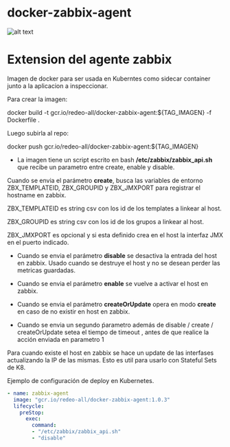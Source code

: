 # docker-zabbix-agent

![alt text](http://www.diegoluisi.eti.br/wp-content/uploads/2015/05/zabbix.png "Agente Zabbix") 
# Extension del agente zabbix

Imagen de docker para ser usada en Kuberntes como sidecar container junto a la aplicacion a inspeccionar.

Para crear la imagen:

docker build -t gcr.io/redeo-all/docker-zabbix-agent:${TAG_IMAGEN} -f Dockerfile .

Luego subirla al repo:

docker push gcr.io/redeo-all/docker-zabbix-agent:${TAG_IMAGEN}


+ La imagen tiene un script escrito en bash __/etc/zabbix/zabbix_api.sh__ que recibe un parametro entre create, enable y disable.

Cuando se envia el parámetro __create__, busca las variables de entorno ZBX_TEMPLATEID, ZBX_GROUPID y ZBX_JMXPORT para registrar el hostname en zabbix.

ZBX_TEMPLATEID es string csv con los id de los templates a linkear al host.

ZBX_GROUPID es string csv con los id de los grupos a linkear al host.

ZBX_JMXPORT es opcional y si esta definido crea en el host la interfaz JMX en el puerto indicado.


+ Cuando se envia el parámetro __disable__ se desactiva la entrada del host en zabbix. Usado cuando se destruye el host y no se desean perder las metricas guardadas.

+ Cuando se envia el parámetro __enable__ se vuelve a activar el host en zabbix.

+ Cuando se envia el parámetro __createOrUpdate__ opera en modo __create__ en caso de no existir en host en zabbix.

+ Cuando se envia un segundo ṕarametro además de disable / create / createOrUpdate setea el tiempo de timeout , antes de que realice la acción enviada en parametro 1

Para cuando existe el host en zabbix se hace un update de las interfases actualizando la IP de las mismas. Esto es util para usarlo con Stateful Sets de K8.


Ejemplo de configuración de deploy en Kubernetes.

```yaml
- name: zabbix-agent
  image: "gcr.io/redeo-all/docker-zabbix-agent:1.0.3"
  lifecycle:
    preStop:
      exec:
        command:
        - "/etc/zabbix/zabbix_api.sh"
        - "disable"
```
